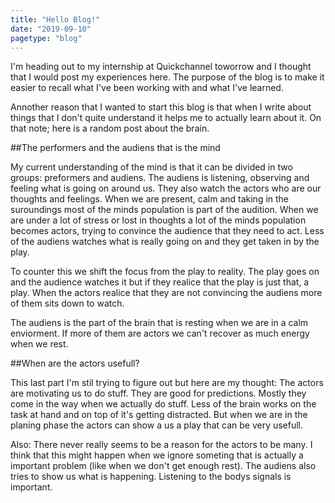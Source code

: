 ```yaml
---
title: "Hello Blog!"
date: "2019-09-10"
pagetype: "blog"
---
```

I'm heading out to my internship at Quickchannel toworrow and I thought that I would post my experiences here. The purpose of the blog is to make it easier to recall what I've been working with and what I've learned.

Annother reason that I wanted to start this blog is that when I write about things that I don't quite understand it helps me to actually learn about it. On that note; here is a random post about the brain.

##The performers and the audiens that is the mind

My current understanding of the mind is that it can be divided in two groups: preformers and audiens. The audiens is listening, observing and feeling what is going on around us. They also watch the actors who are our thoughts and feelings. When we are present, calm and taking in the suroundings most of the minds population is part of the audition. When we are under a lot of stress or lost in thoughts a lot of the minds population becomes actors, trying to convince the audience that they need to act. Less of the audiens watches what is really going on and they get taken in by the play. 

To counter this we shift the focus from the play to reality. The play goes on and the audience watches it but if they realice that the play is just that, a play. When the actors realice that they are not convincing the audiens more of them sits down to watch.

The audiens is the part of the brain that is resting when we are in a calm enviorment. If more of them are actors we can't recover as much energy when we rest.

##When are the actors usefull?

This last part I'm stil trying to figure out but here are my thought: The actors are motivating us to do stuff. They are good for predictions. Mostly they come in the way when we actually do stuff. Less of the brain works on the task at hand and on top of it's getting distracted. But when we are in the planing phase the actors can show a us a play that can be very usefull.

Also: There never really seems to be a reason for the actors to be many. I think that this might happen when we ignore someting that is actually a important problem (like when we don't get enough rest). The audiens also tries to show us what is happening. Listening to the bodys signals is important.